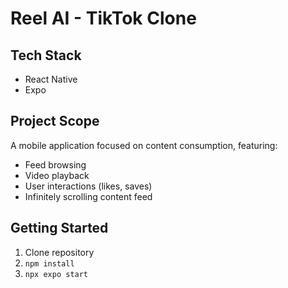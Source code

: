 # Reel AI - TikTok Clone

## Tech Stack
- React Native
- Expo

## Project Scope
A mobile application focused on content consumption, featuring:
- Feed browsing
- Video playback
- User interactions (likes, saves)
- Infinitely scrolling content feed

## Getting Started
1. Clone repository
2. `npm install`
3. `npx expo start`